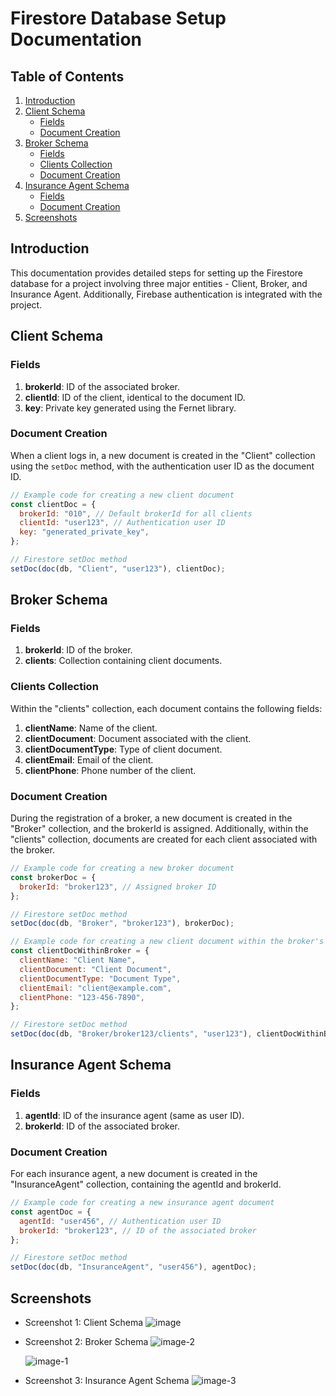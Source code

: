 # Firestore Database Setup Documentation

## Table of Contents

1. [Introduction](#introduction)
2. [Client Schema](#client-schema)
   - [Fields](#fields)
   - [Document Creation](#document-creation)
3. [Broker Schema](#broker-schema)
   - [Fields](#fields-1)
   - [Clients Collection](#clients-collection)
   - [Document Creation](#document-creation-1)
4. [Insurance Agent Schema](#insurance-agent-schema)
   - [Fields](#fields-2)
   - [Document Creation](#document-creation-2)
5. [Screenshots](#screenshots)

## Introduction

This documentation provides detailed steps for setting up the Firestore database for a project involving three major entities - Client, Broker, and Insurance Agent. Additionally, Firebase authentication is integrated with the project.

## Client Schema

### Fields

1. **brokerId**: ID of the associated broker.
2. **clientId**: ID of the client, identical to the document ID.
3. **key**: Private key generated using the Fernet library.

### Document Creation

When a client logs in, a new document is created in the "Client" collection using the `setDoc` method, with the authentication user ID as the document ID.

```javascript
// Example code for creating a new client document
const clientDoc = {
  brokerId: "010", // Default brokerId for all clients
  clientId: "user123", // Authentication user ID
  key: "generated_private_key",
};

// Firestore setDoc method
setDoc(doc(db, "Client", "user123"), clientDoc);
```

## Broker Schema

### Fields

1. **brokerId**: ID of the broker.
2. **clients**: Collection containing client documents.

### Clients Collection

Within the "clients" collection, each document contains the following fields:

1. **clientName**: Name of the client.
2. **clientDocument**: Document associated with the client.
3. **clientDocumentType**: Type of client document.
4. **clientEmail**: Email of the client.
5. **clientPhone**: Phone number of the client.

### Document Creation

During the registration of a broker, a new document is created in the "Broker" collection, and the brokerId is assigned. Additionally, within the "clients" collection, documents are created for each client associated with the broker.

```javascript
// Example code for creating a new broker document
const brokerDoc = {
  brokerId: "broker123", // Assigned broker ID
};

// Firestore setDoc method
setDoc(doc(db, "Broker", "broker123"), brokerDoc);

// Example code for creating a new client document within the broker's collection
const clientDocWithinBroker = {
  clientName: "Client Name",
  clientDocument: "Client Document",
  clientDocumentType: "Document Type",
  clientEmail: "client@example.com",
  clientPhone: "123-456-7890",
};

// Firestore setDoc method
setDoc(doc(db, "Broker/broker123/clients", "user123"), clientDocWithinBroker);
```

## Insurance Agent Schema

### Fields

1. **agentId**: ID of the insurance agent (same as user ID).
2. **brokerId**: ID of the associated broker.

### Document Creation

For each insurance agent, a new document is created in the "InsuranceAgent" collection, containing the agentId and brokerId.

```javascript
// Example code for creating a new insurance agent document
const agentDoc = {
  agentId: "user456", // Authentication user ID
  brokerId: "broker123", // ID of the associated broker
};

// Firestore setDoc method
setDoc(doc(db, "InsuranceAgent", "user456"), agentDoc);
```

## Screenshots

- Screenshot 1: Client Schema
  ![image](https://github.com/Thanatos1204/InsuraLink/assets/128181516/13938dea-b5ab-48ef-8d97-02d8f72040e5)


- Screenshot 2: Broker Schema
  ![image-2](https://github.com/Thanatos1204/InsuraLink/assets/128181516/ee725026-bb24-424a-bdf2-538f47d8041a)

  ![image-1](https://github.com/Thanatos1204/InsuraLink/assets/128181516/c36d00bb-629a-49c2-b387-bdfc8ff8189f)

- Screenshot 3: Insurance Agent Schema
  ![image-3](https://github.com/Thanatos1204/InsuraLink/assets/128181516/146c04bc-2e1d-4fb8-8576-523f68aaffa3)

